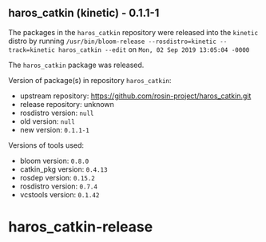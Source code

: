 ## haros_catkin (kinetic) - 0.1.1-1

The packages in the `haros_catkin` repository were released into the `kinetic` distro by running `/usr/bin/bloom-release --rosdistro=kinetic --track=kinetic haros_catkin --edit` on `Mon, 02 Sep 2019 13:05:04 -0000`

The `haros_catkin` package was released.

Version of package(s) in repository `haros_catkin`:

- upstream repository: https://github.com/rosin-project/haros_catkin.git
- release repository: unknown
- rosdistro version: `null`
- old version: `null`
- new version: `0.1.1-1`

Versions of tools used:

- bloom version: `0.8.0`
- catkin_pkg version: `0.4.13`
- rosdep version: `0.15.2`
- rosdistro version: `0.7.4`
- vcstools version: `0.1.42`


# haros_catkin-release